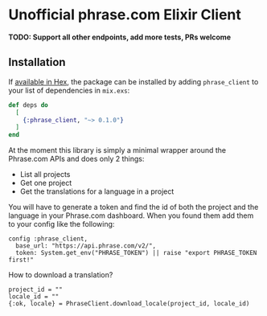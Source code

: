 # Unofficial phrase.com Elixir Client

**TODO: Support all other endpoints, add more tests, PRs welcome**

## Installation

If [available in Hex](https://hex.pm/docs/publish), the package can be installed
by adding `phrase_client` to your list of dependencies in `mix.exs`:

```elixir
def deps do
  [
    {:phrase_client, "~> 0.1.0"}
  ]
end
```


At the moment this library is simply a minimal wrapper around the Phrase.com APIs and does only 2 things: 

- List all projects
- Get one project
- Get the translations for a language in a project


You will have to generate a token and find the id of both the project and the language in your Phrase.com dashboard. When you found them add them to your
config like the following:

```
config :phrase_client,
  base_url: "https://api.phrase.com/v2/",
  token: System.get_env("PHRASE_TOKEN") || raise "export PHRASE_TOKEN first!"
```

How to download a translation?

```
project_id = ""
locale_id = ""
{:ok, locale} = PhraseClient.download_locale(project_id, locale_id)
```
